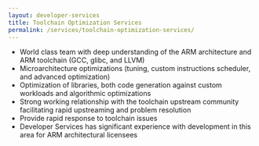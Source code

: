```yaml
---
layout: developer-services
title: Toolchain Optimization Services
permalink: /services/toolchain-optimization-services/
---
```

- World class team with deep understanding of the ARM architecture and ARM toolchain (GCC, glibc, and LLVM) 
- Microarchitecture optimizations (tuning, custom instructions scheduler, and advanced optimization)
- Optimization of libraries, both code generation against custom workloads and algorithmic optimizations
- Strong working relationship with the toolchain upstream community facilitating rapid upstreaming and problem resolution
- Provide rapid response to toolchain issues
- Developer Services has significant experience with development in this area for ARM architectural licensees
